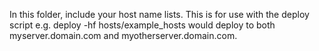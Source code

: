 In this folder, include your host name lists. This is for use with the deploy script e.g. deploy -hf hosts/example_hosts would deploy to both myserver.domain.com and myotherserver.domain.com.